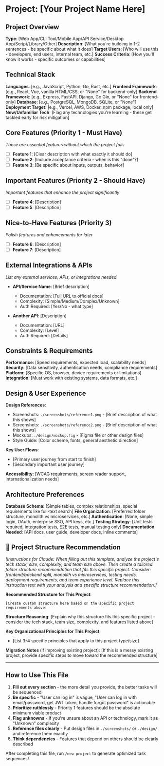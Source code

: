 # Project: [Your Project Name Here]

## Project Overview
**Type**: [Web App/CLI Tool/Mobile App/API Service/Desktop App/Script/Library/Other]
**Description**: [What you're building in 1-2 sentences - be specific about what it does]
**Target Users**: [Who will use this - developers, end users, internal team, etc.]
**Success Criteria**: [How you'll know it works - specific outcomes or capabilities]

## Technical Stack
**Languages**: [e.g., JavaScript, Python, Go, Rust, etc.]
**Frontend Framework**: [e.g., React, Vue, vanilla HTML/CSS, or "None" for backend-only]
**Backend Framework**: [e.g., Express, FastAPI, Django, Go Gin, or "None" for frontend-only]
**Database**: [e.g., PostgreSQL, MongoDB, SQLite, or "None"]
**Deployment Target**: [e.g., Vercel, AWS, Docker, npm package, local only]
**New/Unfamiliar Tech**: [Flag any technologies you're learning - these get tackled early for risk mitigation]

## Core Features (Priority 1 - Must Have)
*These are essential features without which the project fails*
- [ ] **Feature 1**: [Clear description with what exactly it should do]
- [ ] **Feature 2**: [Include acceptance criteria - when is this "done"?]
- [ ] **Feature 3**: [Be specific about inputs, outputs, behavior]

## Important Features (Priority 2 - Should Have)  
*Important features that enhance the project significantly*
- [ ] **Feature 4**: [Description]
- [ ] **Feature 5**: [Description]

## Nice-to-Have Features (Priority 3)
*Polish features and enhancements for later*
- [ ] **Feature 6**: [Description]
- [ ] **Feature 7**: [Description]

## External Integrations & APIs
*List any external services, APIs, or integrations needed*
- **API/Service Name**: [Brief description] 
  - Documentation: [Full URL to official docs]
  - Complexity: [Simple/Medium/Complex/Unknown]
  - Auth Required: [Yes/No - what type]

- **Another API**: [Description]
  - Documentation: [URL]
  - Complexity: [Level]
  - Auth Required: [Details]

## Constraints & Requirements
**Performance**: [Speed requirements, expected load, scalability needs]
**Security**: [Data sensitivity, authentication needs, compliance requirements]
**Platform**: [Specific OS, browser, device requirements or limitations]
**Integration**: [Must work with existing systems, data formats, etc.]

## Design & User Experience
**Design References**: 
- Screenshots: `./screenshots/reference1.png` - [Brief description of what this shows]
- Screenshots: `./screenshots/reference2.png` - [Brief description of what this shows]
- Mockups: `./design/mockup.fig` - [Figma file or other design files]
- Style Guide: [Color scheme, fonts, general aesthetic direction]

**Key User Flows**: 
- [Primary user journey from start to finish]
- [Secondary important user journey]

**Accessibility**: [WCAG requirements, screen reader support, internationalization needs]

## Architecture Preferences
**Database Schema**: [Simple tables, complex relationships, special requirements like full-text search]
**File Organization**: [Preferred folder structure, monolith vs microservices, etc.]
**Authentication**: [None, simple login, OAuth, enterprise SSO, API keys, etc.]
**Testing Strategy**: [Unit tests required, integration tests, E2E tests, manual testing only]
**Documentation Needed**: [API docs, user guide, developer docs, inline comments]

## 📁 Project Structure Recommendation
*[Instructions for Claude: When filling out this template, analyze the project's tech stack, size, complexity, and team size above. Then create a tailored folder structure recommendation that fits this specific project. Consider: frontend/backend split, monolith vs microservices, testing needs, deployment requirements, and team experience level. Replace this instruction text with your analysis and specific structure recommendation.]*

**Recommended Structure for This Project**:
```
[Create custom structure here based on the specific project requirements above]
```

**Structure Reasoning**: [Explain why this structure fits this specific project - consider the tech stack, team size, complexity, and features listed above]

**Key Organizational Principles for This Project**: 
- [List 3-4 specific principles that apply to this project type/size]

**Migration Notes** (if improving existing project): [If this is a messy existing project, provide specific steps to move toward the recommended structure]

---

## How to Use This File

1. **Fill out every section** - the more detail you provide, the better tasks will be sequenced
2. **Be specific** - "User can log in" is vague, "User can log in with email/password, get JWT token, handle forgot password" is actionable  
3. **Prioritize ruthlessly** - Priority 1 features should be the absolute minimum viable product
4. **Flag unknowns** - If you're unsure about an API or technology, mark it as "Unknown" complexity
5. **Reference files clearly** - Put design files in `./screenshots/` or `./design/` and reference them exactly
6. **Think dependencies** - Features that depend on others should be clearly described

After completing this file, run `/new-project` to generate optimized task sequences!